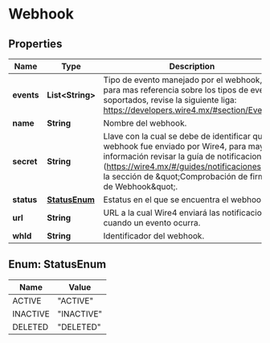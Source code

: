# Webhook

## Properties
Name | Type | Description | Notes
------------ | ------------- | ------------- | -------------
**events** | **List&lt;String&gt;** | Tipo de evento manejado por el webhook, para mas referencia sobre los tipos de eventos soportados, revise la siguiente liga: https://developers.wire4.mx/#section/Eventos. |  [optional]
**name** | **String** | Nombre del webhook. |  [optional]
**secret** | **String** | Llave con la cual se debe de identificar que el webhook fue enviado por Wire4, para mayor información revisar la guía de notificaciones (https://wire4.mx/#/guides/notificaciones), en la sección de  \&quot;Comprobación de firmas de Webhook\&quot;. |  [optional]
**status** | [**StatusEnum**](#StatusEnum) | Estatus en el que se encuentra el webhook. |  [optional]
**url** | **String** | URL a la cual Wire4 enviará las notificaciones cuando un evento ocurra. |  [optional]
**whId** | **String** | Identificador del webhook. |  [optional]

<a name="StatusEnum"></a>
## Enum: StatusEnum
Name | Value
---- | -----
ACTIVE | &quot;ACTIVE&quot;
INACTIVE | &quot;INACTIVE&quot;
DELETED | &quot;DELETED&quot;
